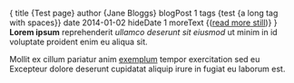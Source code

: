 {
    title {Test page}
    author {Jane Bloggs}
    blogPost 1
    tags {test {a long tag with spaces}}
    date 2014-01-02
    hideDate 1
    moreText {(<a href="%s">read more still</a>)}
}
**Lorem ipsum** reprehenderit _ullamco deserunt sit eiusmod_ ut minim in id
voluptate proident enim eu aliqua sit.

<!-- more -->

Mollit ex cillum pariatur anim [exemplum](http://example.com) tempor
exercitation sed eu Excepteur dolore deserunt cupidatat aliquip irure in
fugiat eu laborum est.
